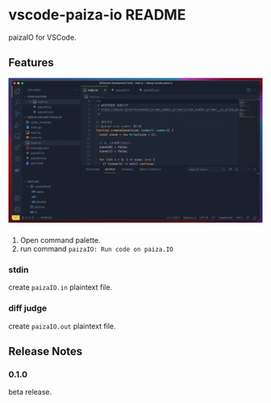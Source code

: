 # vscode-paiza-io README

paizaIO for VSCode.

## Features

![demo](docs/assets/vscode-paiza-io-demo.gif)

###
1. Open command palette.
2. run command `paizaIO: Run code on paiza.IO`

### stdin
create `paizaIO.in` plaintext file.

### diff judge
create `paizaIO.out` plaintext file.

## Release Notes

### 0.1.0

beta release.
